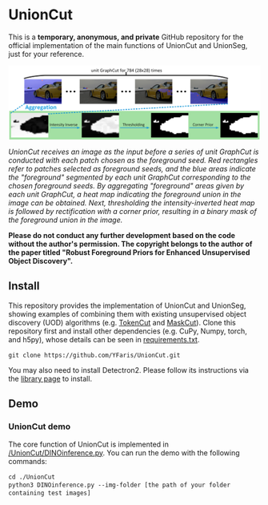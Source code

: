 # UnionCut

This is a **temporary, anonymous, and private** GitHub repository for the official implementation of the main functions of UnionCut and UnionSeg, just for your reference.

<p align="center"> <img src='doc/UnionCut_framework.png' align="center" > </p>

_UnionCut receives an image as the input before a series of unit GraphCut is conducted with each patch chosen as the foreground seed. Red rectangles refer to patches selected as foreground seeds, and the blue areas indicate the "foreground" segmented by each unit GraphCut corresponding to the chosen foreground seeds. By aggregating "foreground" areas given by each unit GraphCut, a heat map indicating the foreground union in the image can be obtained. Next, thresholding the intensity-inverted heat map is followed by rectification with a corner prior, resulting in a binary mask of the foreground union in the image._

**Please do not conduct any further development based on the code without the author's permission.
The copyright belongs to the author of the paper titled "Robust Foreground Priors for Enhanced Unsupervised Object Discovery".**

## Install
This repository provides the implementation of UnionCut and UnionSeg, showing examples of combining them with existing unsupervised object discovery (UOD) algorithms (e.g. [TokenCut](https://ieeexplore.ieee.org/document/10224285?denied=) and [MaskCut](https://people.eecs.berkeley.edu/~xdwang/projects/CutLER/)). Clone this repository first and install other dependencies (e.g. CuPy, Numpy, torch, and h5py), whose details can be seen in [requirements.txt](/requirements.txt).

```
git clone https://github.com/YFaris/UnionCut.git
```

You may also need to install Detectron2. Please follow its instructions via the [library page](https://github.com/facebookresearch/detectron2) to install.


## Demo
### UnionCut demo
The core function of UnionCut is implemented in [/UnionCut/DINOinference.py](/UnionCut/DINOinference.py). You can run the demo with the following commands:

```
cd ./UnionCut
python3 DINOinference.py --img-folder [the path of your folder containing test images]
```
